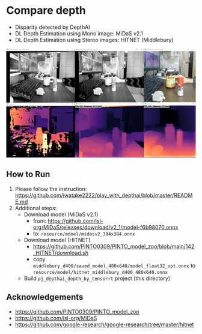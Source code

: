 # Compare depth
- Disparity detected by DepthAI
- DL Depth Estimation using Mono image: MiDaS v2.1
- DL Depth Estimation using Stereo images: HITNET (Middlebury)

![00_doc/demo.jpg](00_doc/demo.jpg)

## How to Run
1. Please follow the instruction: https://github.com/iwatake2222/play_with_depthai/blob/master/README.md
2. Additional steps:
    - Download model (MiDaS v2.1)
        - from: https://github.com/isl-org/MiDaS/releases/download/v2_1/model-f6b98070.onnx
        - to: `resource/mdoel/midasv2_384x384.onnx`
    - Download model (HITNET)
        - https://github.com/PINTO0309/PINTO_model_zoo/blob/main/142_HITNET/download.sh
        - copy `middlebury_d400/saved_model_480x640/model_float32_opt.onnx` to `resource/model/hitnet_middlebury_d400_480x640.onnx`
    - Build  `pj_depthai_depth_by_tensorrt` project (this directory)

## Acknowledgements
- https://github.com/PINTO0309/PINTO_model_zoo
- https://github.com/isl-org/MiDaS
- https://github.com/google-research/google-research/tree/master/hitnet
